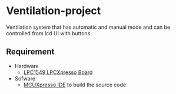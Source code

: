 # Ventilation-project

Ventilation system that has automatic and manual mode and can be controlled from lcd UI with buttons.


## Requirement
- Hardware
  - [LPC1549 LPCXpresso Board](https://www.nxp.com/products/processors-and-microcontrollers/arm-microcontrollers/general-purpose-mcus/lpc1500-cortex-m3/lpcxpresso-board-for-lpc1549:OM13056)
- Sofware
  - [MCUXpresso IDE](https://www.nxp.com/design/software/development-software/mcuxpresso-software-and-tools/mcuxpresso-integrated-development-environment-ide:MCUXpresso-IDE) to build the source code

